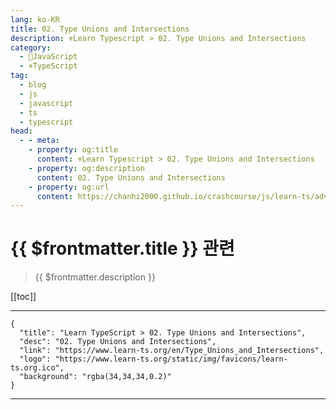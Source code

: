 ```yaml
---
lang: ko-KR
title: 02. Type Unions and Intersections
description: ⚜Learn Typescript > 02. Type Unions and Intersections
category: 
  - 🧶JavaScript
  - ⚜TypeScript
tag: 
  - blog
  - js
  - javascript
  - ts
  - typescript
head:
  - - meta:
    - property: og:title
      content: ⚜Learn Typescript > 02. Type Unions and Intersections
    - property: og:description
      content: 02. Type Unions and Intersections
    - property: og:url
      content: https://chanhi2000.github.io/crashcourse/js/learn-ts/advanced/02.html
---
```


# {{ $frontmatter.title }} 관련

> {{ $frontmatter.description }}

[[toc]]

---

```component VPCard
{
  "title": "Learn TypeScript > 02. Type Unions and Intersections",
  "desc": "02. Type Unions and Intersections",
  "link": "https://www.learn-ts.org/en/Type_Unions_and_Intersections",
  "logo": "https://www.learn-ts.org/static/img/favicons/learn-ts.org.ico",
  "background": "rgba(34,34,34,0.2)"
}
```

---

<TagLinks />